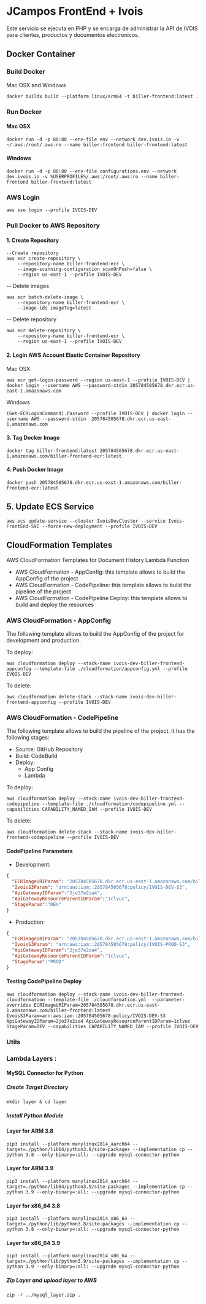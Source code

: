 # JCampos FrontEnd + Ivois

Este servicio se ejecuta en PHP y se encarga de administrar la API de IVOIS para clientes, productos y documentos electronicos.

## Docker Container

### Build Docker

Mac OSX and Windows

```Shell
docker buildx build --platform linux/arm64 -t biller-frontend:latest .
```

### Run Docker

#### Mac OSX
```Shell
docker run -d -p 80:80 --env-file env --network dev.ivois.io -v ~/.aws:/root/.aws:ro --name biller-frontend biller-frontend:latest
```

#### Windows
```Shell
docker run -d -p 80:80 --env-file configurations.env --network dev.ivois.io -v %USERPROFILE%/.aws:/root/.aws:ro --name biller-frontend biller-frontend:latest
```


### AWS Login

```Shell
aws sso login --profile IVOIS-DEV
```

### Pull Docker to AWS Repository

#### 1. Create Repository
```Shell
--Create repository
aws ecr create-repository \
    --repository-name biller-frontend-ecr \
    --image-scanning-configuration scanOnPush=false \
    --region us-east-1 --profile IVOIS-DEV
```

-- Delete images
```Shell
aws ecr batch-delete-image \
    --repository-name biller-frontend-ecr \
    --image-ids imageTag=latest
```

-- Delete repository
```Shell
aws ecr delete-repository \
    --repository-name biller-frontend-ecr \
    --region us-east-1 --profile IVOIS-DEV
```

#### 2. Login AWS Account Elastic Container Repository

Mac OSX
```Shell
aws ecr get-login-password --region us-east-1 --profile IVOIS-DEV | docker login --username AWS --password-stdin 205784505678.dkr.ecr.us-east-1.amazonaws.com
```

Windows
```Shell
(Get-ECRLoginCommand).Password --profile IVOIS-DEV | docker login --username AWS --password-stdin  205784505678.dkr.ecr.us-east-1.amazonaws.com
```

#### 3. Tag Docker Image

```Shell
docker tag biller-frontend:latest 205784505678.dkr.ecr.us-east-1.amazonaws.com/biller-frontend-ecr:latest
```

#### 4. Push Docker Image

```Shell
docker push 205784505678.dkr.ecr.us-east-1.amazonaws.com/biller-frontend-ecr:latest
```

##  5. Update ECS Service

```Shell
aws ecs update-service --cluster IvoisDevCluster --service Ivois-FrontEnd-SVC --force-new-deployment --profile IVOIS-DEV
```

## CloudFormation Templates

AWS CloudFormation Templates for Document History Lambda Function

- AWS CloudFormation - AppConfig: this template allows to build the AppConfig of the project
- AWS CloudFormation - CodePipeline: this template allows to build the pipeline of the project
- AWS CloudFormation - CodePipeline Deploy: this template allows to build and deploy the resources

### AWS CloudFormation - AppConfig

The following template allows to build the AppConfig of the project for development and production.

To deploy:
```Shell
aws cloudformation deploy --stack-name ivois-dev-biller-frontend-appconfig --template-file ./cloudformation/appconfig.yml --profile IVOIS-DEV
```

To delete:
```Shell
aws cloudformation delete-stack --stack-name ivois-dev-biller-frontend-appconfig --profile IVOIS-DEV
```

### AWS CloudFormation - CodePipeline

The following template allows to build the pipeline of the project. It has the following stages:
- Source: GitHub Repository
- Build: CodeBuild
- Deploy:
  - App Config
  - Lambda

To deploy:
```Shell
aws cloudformation deploy --stack-name ivois-dev-biller-frontend-codepipeline --template-file ./cloudformation/codepipeline.yml --capabilities CAPABILITY_NAMED_IAM --profile IVOIS-DEV
```

To delete:
```Shell
aws cloudformation delete-stack --stack-name ivois-dev-biller-frontend-codepipeline --profile IVOIS-DEV
```

#### CodePipeline Parameters

- Development:

```json
{
  "ECRImageURIParam": "205784505678.dkr.ecr.us-east-1.amazonaws.com/biller-frontend:latest",
  "IvoisS3Param": "arn:aws:iam::205784505678:policy/IVOIS-DEV-S3",
  "ApiGatewayIDParam":"2jo37e2za4",
  "ApiGatewayResourceParentIDParam":"1clvuc",
  "StageParam":"DEV"
}
```

- Production:

```json
{
  "ECRImageURIParam": "205784505678.dkr.ecr.us-east-1.amazonaws.com/biller-frontend:latest",
  "IvoisS3Param": "arn:aws:iam::205784505678:policy/IVOIS-PROD-S3",
  "ApiGatewayIDParam":"2jo37e2za4",
  "ApiGatewayResourceParentIDParam":"1clvuc",
  "StageParam":"PROD"
}
```
#### Testing CodePipeline Deploy

```Shell
aws cloudformation deploy --stack-name ivois-dev-biller-frontend-cloudformation --template-file ./cloudformation.yml  --parameter-overrides ECRImageURIParam=205784505678.dkr.ecr.us-east-1.amazonaws.com/biller-frontend:latest  IvoisS3Param=arn:aws:iam::205784505678:policy/IVOIS-DEV-S3 ApiGatewayIDParam=2jo37e2za4 ApiGatewayResourceParentIDParam=1clvuc StageParam=DEV --capabilities CAPABILITY_NAMED_IAM --profile IVOIS-DEV
```


### Utils

### Lambda Layers : 
#### MySQL Connector for Python

##### Create Target Directory
```Shell
mkdir layer & cd layer
```

##### Install Python Module

#### Layer for ARM 3.8
```Shell
pip3 install --platform manylinux2014_aarch64 --target=./python/lib64/python3.8/site-packages --implementation cp --python 3.8 --only-binary=:all: --upgrade mysql-connector-python
```

#### Layer for ARM 3.9
```Shell
pip3 install --platform manylinux2014_aarch64 --target=./python/lib64/python3.9/site-packages --implementation cp --python 3.9 --only-binary=:all: --upgrade mysql-connector-python
```

#### Layer for x86_64 3.8
```Shell
pip3 install --platform manylinux2014_x86_64 --target=./python/lib/python3.8/site-packages --implementation cp --python 3.8 --only-binary=:all: --upgrade mysql-connector-python
```

#### Layer for x86_64 3.9
```Shell
pip3 install --platform manylinux2014_x86_64 --target=./python/lib/python3.9/site-packages --implementation cp --python 3.9 --only-binary=:all: --upgrade mysql-connector-python
```

##### Zip Layer and upload layer to AWS

```Shell
zip -r ../mysql_layer.zip .
```
